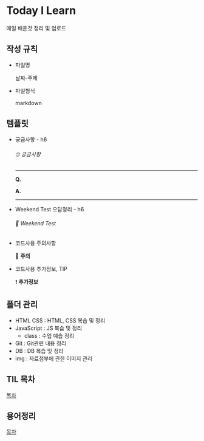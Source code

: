 # Today I Learn

매일 배운것 정리 및 업로드



## 작성 규칙

- 파일명

  날짜-주제

- 파일형식

  markdown



## 템플릿

- 궁금사항 - h6

  ###### 🙄 궁금사항

  ---

  **Q.** 

  **A.** 

  ---

- Weekend Test 오답정리 - h6

  ###### 📝 Weekend Test

- 코드사용 주의사항

  &#128680; **주의**

- 코드사용 추가정보, TIP

  &#10071; **추가정보**
  
  

## 폴더 관리

- HTML CSS : HTML, CSS  복습 및 정리
- JavaScript : JS 복습 및 정리
  - class : 수업 예습 정리
- Git : Git관련 내용 정리
- DB : DB 복습 및 정리
- img : 자료첨부에 관한 이미지 관리



## TIL 목차

[목차](https://github.com/tinkerbell93/TIL/blob/master/index.md)



## 용어정리

[목차](https://github.com/tinkerbell93/TIL/blob/master/arrange_terminology.md)